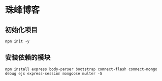 # 珠峰博客
## 初始化项目
```
npm init -y
```
## 安装依赖的模块
```
npm install express body-parser bootstrap connect-flash connect-mongo debug ejs express-session mongoose multer -S
```

